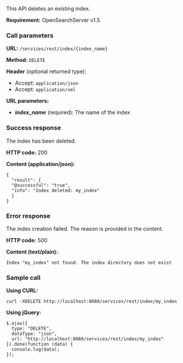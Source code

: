 This API deletes an existing index.

**Requirement:** OpenSearchServer v1.5

### Call parameters

**URL:** ```/services/rest/index/{index_name}```

**Method:** ```DELETE```

**Header** (optional returned type):
- Accept: ```application/json```
- Accept: ```application/xml```

**URL parameters:**
- _**index_name**_ (required): The name of the index

### Success response
The index has been deleted.

**HTTP code:**
200

**Content (application/json):**

    {
      "result": {
      "@successful": "true",
      "info": "Index deleted: my_index"
      }
    }

### Error response

The index creation failed. The reason is provided in the content.

**HTTP code:**
500

**Content (text/plain):**

    Index "my_index" not found. The index directory does not exist

### Sample call

**Using CURL:**

    curl -XDELETE http://localhost:8080/services/rest/index/my_index

**Using jQuery:**

    $.ajax({ 
      type: "DELETE",
      dataType: "json",
      url: "http://localhost:8080/services/rest/index/my_index"
    }).done(function (data) {
      console.log(data);
    });